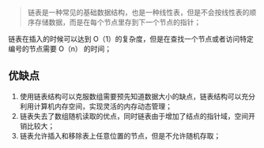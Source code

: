 > 链表是一种常见的基础数据结构，也是一种线性表，但是不会按线性表的顺序存储数据，而是在每个节点里存到下一个节点的指针；

链表在插入的时候可以达到 O（1）的复杂度，但是在查找一个节点或者访问特定编号的节点需要 O（n） 的时间；

## 优缺点

1. 使用链表结构可以克服数组需要预先知道数据大小的缺点，链表结构可以充分利用计算机内存空间，实现灵活的内存动态管理；
2. 链表失去了数组随机读取的优点，同时链表由于增加了结点的指针域，空间开销比较大；
3. 链表允许插入和移除表上任意位置的节点，但是不允许随机存取；



